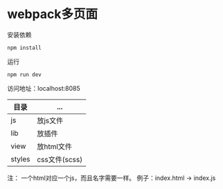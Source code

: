 # webpack多页面
安装依赖
```
npm install
```
运行
```
npm run dev
```

访问地址：localhost:8085

目录 | ...
---|---
js | 放js文件
lib | 放插件
view | 放html文件
styles | css文件(scss)
注：
一个html对应一个js，而且名字需要一样。
例子：index.html -> index.js
